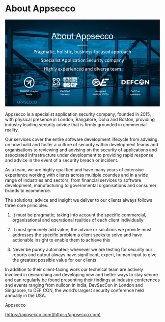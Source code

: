 # About Appsecco

![appsecco-slide](resources/appsecco.png)

Appsecco is a specialist application security company, founded in 2015, with physical presence in London, Bangalore, Doha and Boston, providing industry leading security advice that is firmly grounded in commercial reality.

Our services cover the entire software development lifecycle from advising on how build and foster a culture of security within development teams and organisations to reviewing and advising on the security of applications and associated infrastructure under development to providing rapid response and advice in the event of a security breach or incident.

As a team, we are highly qualified and have many years of extensive experience working with clients across multiple counties and in a wide range of industries and sectors; from financial services to software development, manufacturing to governmental organisations and consumer brands to ecommerce.

The solutions, advice and insight we deliver to our clients always follows three core principles:

1. It must be pragmatic; taking into account the specific commercial, organisational and operational realities of each client individually

2. It must genuinely add value; the advice or solutions we provide must addresses the specific problem a client seeks to solve and have actionable insight to enable them to achieve this

3. Never be purely automated; whenever we are testing for security our reports and output always have significant, expert, human input to give the greatest possible value for our clients

In addition to their client-facing work our technical team are actively involved in researching and developing new and better ways to stay secure and can regularly be found presenting their findings at industry conferences and events ranging from nullcon in India, DevSecCon in London and Singapore, to DEF CON, the world’s largest security conference held annually in the USA.

Appsecco

[https://appsecco.com](https://appsecco.com)